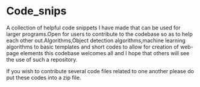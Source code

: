 # Code_snips
A collection of helpful code snippets I have made that can be used for larger programs.Open for users to contribute to the codebase so as to help each other out.Algorithms,Object detection algorithms,machine learning algorithms to basic templates and short codes to allow for creation of web-page elements this codebase welcomes all and I hope that others will see the use of such a repository.


If you wish to contribute several code files related to one another please do put these codes into a zip file.

